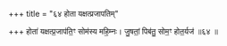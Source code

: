 +++
title = "६४ होता यक्षत्प्रजापतिम्"

+++
होता॑ यक्षत्प्र॒जाप॑ति॒ꣳ सोम॑स्य महि॒म्नः। जु॒षतां॒ पिब॑तु॒ सोम॒ꣳ होत॒र्यज॑ ॥६४ ॥